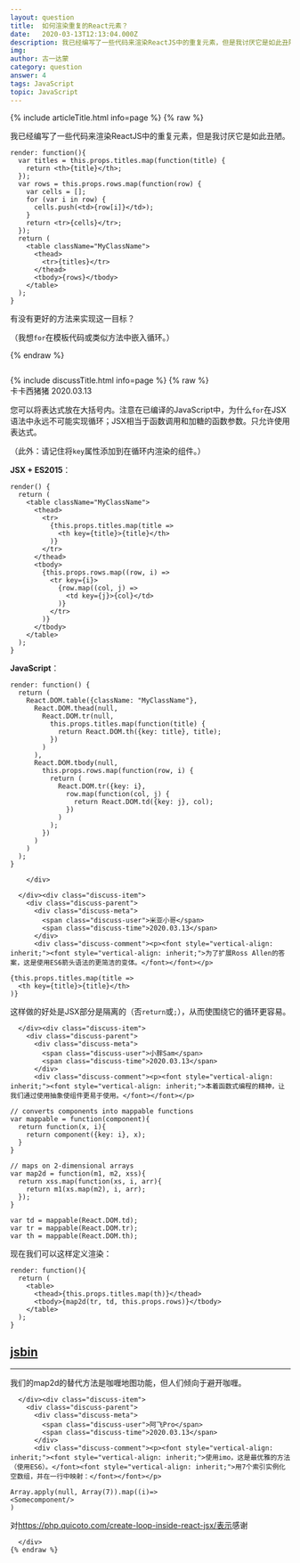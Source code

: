 ```yaml
---
layout: question
title:  如何渲染重复的React元素？
date:   2020-03-13T12:13:04.000Z
description: 我已经编写了一些代码来渲染ReactJS中的重复元素，但是我讨厌它是如此丑陋。render  function(){  var titles = t...
img: 
author: 古一达蒙
category: question
answer: 4
tags: JavaScript
topic: JavaScript
---
```

<div class="article-root">
  <div class="article">
    {% include articleTitle.html info=page %}
    {% raw %}
    <div class="article-content"><p><font style="vertical-align: inherit;"><font style="vertical-align: inherit;">我已经编写了一些代码来渲染ReactJS中的重复元素，但是我讨厌它是如此丑陋。</font></font></p>

<pre><code>render: function(){<font></font>
  var titles = this.props.titles.map(function(title) {<font></font>
    return &lt;th&gt;{title}&lt;/th&gt;;<font></font>
  });<font></font>
  var rows = this.props.rows.map(function(row) {<font></font>
    var cells = [];<font></font>
    for (var i in row) {<font></font>
      cells.push(&lt;td&gt;{row[i]}&lt;/td&gt;);<font></font>
    }<font></font>
    return &lt;tr&gt;{cells}&lt;/tr&gt;;<font></font>
  });<font></font>
  return (<font></font>
    &lt;table className="MyClassName"&gt;<font></font>
      &lt;thead&gt;<font></font>
        &lt;tr&gt;{titles}&lt;/tr&gt;<font></font>
      &lt;/thead&gt;<font></font>
      &lt;tbody&gt;{rows}&lt;/tbody&gt;<font></font>
    &lt;/table&gt;<font></font>
  );<font></font>
} <font></font>
</code></pre>

<p><font style="vertical-align: inherit;"><font style="vertical-align: inherit;">有没有更好的方法来实现这一目标？</font></font></p>

<p><font style="vertical-align: inherit;"><font style="vertical-align: inherit;">（我想</font></font><code>for</code><font style="vertical-align: inherit;"><font style="vertical-align: inherit;">在模板代码或类似方法中</font><font style="vertical-align: inherit;">嵌入</font><font style="vertical-align: inherit;">循环。）</font></font></p></div>
    {% endraw %}
  </div>
  <p style="height: 0;width:0;overflow: hidden;"> 第1528篇《如何渲染重复的React元素？》来自Winter(https://github.com/aiyld/aiyld.github.io)的站点</p>
  <div class="discuss-wrapper">
    {% include discussTitle.html info=page %}
    {% raw %}
    <div class="discuss-item">
        <div class="discuss-parent">
          <div class="discuss-meta">
            <span class="discuss-user">卡卡西猪猪</span>
            <span class="discuss-time">2020.03.13</span>
          </div>
          <div class="discuss-comment"><p><font style="vertical-align: inherit;"><font style="vertical-align: inherit;">您可以将表达式放在大括号内。</font><font style="vertical-align: inherit;">注意在已编译的JavaScript中，为什么</font></font><code>for</code><font style="vertical-align: inherit;"><font style="vertical-align: inherit;">在JSX语法中永远不可能实现循环；</font><font style="vertical-align: inherit;">JSX相当于函数调用和加糖的函数参数。</font><font style="vertical-align: inherit;">只允许使用表达式。</font></font></p>

<p><font style="vertical-align: inherit;"><font style="vertical-align: inherit;">（此外：请记住将</font></font><code>key</code><font style="vertical-align: inherit;"><font style="vertical-align: inherit;">属性</font><font style="vertical-align: inherit;">添加</font><font style="vertical-align: inherit;">到在循环内渲染的组件。）</font></font></p>

<p><strong><font style="vertical-align: inherit;"><font style="vertical-align: inherit;">JSX + ES2015</font></font></strong><font style="vertical-align: inherit;"><font style="vertical-align: inherit;">：</font></font></p>

<pre><code>render() {<font></font>
  return (<font></font>
    &lt;table className="MyClassName"&gt;<font></font>
      &lt;thead&gt;<font></font>
        &lt;tr&gt;<font></font>
          {this.props.titles.map(title =&gt;<font></font>
            &lt;th key={title}&gt;{title}&lt;/th&gt;<font></font>
          )}<font></font>
        &lt;/tr&gt;<font></font>
      &lt;/thead&gt;<font></font>
      &lt;tbody&gt;<font></font>
        {this.props.rows.map((row, i) =&gt;<font></font>
          &lt;tr key={i}&gt;<font></font>
            {row.map((col, j) =&gt;<font></font>
              &lt;td key={j}&gt;{col}&lt;/td&gt;<font></font>
            )}<font></font>
          &lt;/tr&gt;<font></font>
        )}<font></font>
      &lt;/tbody&gt;<font></font>
    &lt;/table&gt;<font></font>
  );<font></font>
} <font></font>
</code></pre>

<p><strong><font style="vertical-align: inherit;"><font style="vertical-align: inherit;">JavaScript</font></font></strong><font style="vertical-align: inherit;"><font style="vertical-align: inherit;">：</font></font></p>

<pre><code>render: function() {<font></font>
  return (<font></font>
    React.DOM.table({className: "MyClassName"}, <font></font>
      React.DOM.thead(null, <font></font>
        React.DOM.tr(null, <font></font>
          this.props.titles.map(function(title) {<font></font>
            return React.DOM.th({key: title}, title);<font></font>
          })<font></font>
        )<font></font>
      ), <font></font>
      React.DOM.tbody(null, <font></font>
        this.props.rows.map(function(row, i) {<font></font>
          return (<font></font>
            React.DOM.tr({key: i}, <font></font>
              row.map(function(col, j) {<font></font>
                return React.DOM.td({key: j}, col);<font></font>
              })<font></font>
            )<font></font>
          );<font></font>
        })<font></font>
      )<font></font>
    )<font></font>
  );<font></font>
} <font></font>
</code></pre></div>
        </div>
        
      </div><div class="discuss-item">
        <div class="discuss-parent">
          <div class="discuss-meta">
            <span class="discuss-user">米亚小哥</span>
            <span class="discuss-time">2020.03.13</span>
          </div>
          <div class="discuss-comment"><p><font style="vertical-align: inherit;"><font style="vertical-align: inherit;">为了扩展Ross Allen的答案，这是使用ES6箭头语法的更简洁的变体。</font></font></p>

<pre><code>{this.props.titles.map(title =&gt;<font></font>
  &lt;th key={title}&gt;{title}&lt;/th&gt;<font></font>
)}<font></font>
</code></pre>

<p><font style="vertical-align: inherit;"><font style="vertical-align: inherit;">这样做的好处是JSX部分是隔离的（否</font></font><code>return</code><font style="vertical-align: inherit;"><font style="vertical-align: inherit;">或</font></font><code>;</code><font style="vertical-align: inherit;"><font style="vertical-align: inherit;">），从而使围绕它的循环更容易。</font></font></p></div>
        </div>
        
      </div><div class="discuss-item">
        <div class="discuss-parent">
          <div class="discuss-meta">
            <span class="discuss-user">小胖Sam</span>
            <span class="discuss-time">2020.03.13</span>
          </div>
          <div class="discuss-comment"><p><font style="vertical-align: inherit;"><font style="vertical-align: inherit;">本着函数式编程的精神，让我们通过使用抽象使组件更易于使用。</font></font></p>

<pre><code>// converts components into mappable functions<font></font>
var mappable = function(component){<font></font>
  return function(x, i){<font></font>
    return component({key: i}, x);<font></font>
  }<font></font>
}<font></font>
<font></font>
// maps on 2-dimensional arrays<font></font>
var map2d = function(m1, m2, xss){<font></font>
  return xss.map(function(xs, i, arr){<font></font>
    return m1(xs.map(m2), i, arr);<font></font>
  });<font></font>
}<font></font>
<font></font>
var td = mappable(React.DOM.td);<font></font>
var tr = mappable(React.DOM.tr);<font></font>
var th = mappable(React.DOM.th);<font></font>
</code></pre>

<p><font style="vertical-align: inherit;"><font style="vertical-align: inherit;">现在我们可以这样定义渲染：</font></font></p>

<pre class="lang-xml prettyprint-override"><code>render: function(){<font></font>
  return (<font></font>
    &lt;table&gt;<font></font>
      &lt;thead&gt;{this.props.titles.map(th)}&lt;/thead&gt;<font></font>
      &lt;tbody&gt;{map2d(tr, td, this.props.rows)}&lt;/tbody&gt;<font></font>
    &lt;/table&gt;<font></font>
  );<font></font>
}<font></font>
</code></pre>

<h2><a href="http://jsbin.com/sonekapawizu/2/edit" rel="nofollow"><font style="vertical-align: inherit;"><font style="vertical-align: inherit;">jsbin</font></font></a></h2>

<hr>

<p><font style="vertical-align: inherit;"><font style="vertical-align: inherit;">我们的map2d的替代方法是咖喱地图功能，但人们倾向于避开咖喱。  </font></font></p></div>
        </div>
        
      </div><div class="discuss-item">
        <div class="discuss-parent">
          <div class="discuss-meta">
            <span class="discuss-user">阿飞Pro</span>
            <span class="discuss-time">2020.03.13</span>
          </div>
          <div class="discuss-comment"><p><font style="vertical-align: inherit;"><font style="vertical-align: inherit;">使用imo，这是最优雅的方法（使用ES6）。</font><font style="vertical-align: inherit;">用7个索引实例化空数组，并在一行中映射：</font></font></p>

<pre><code>Array.apply(null, Array(7)).map((i)=&gt;<font></font>
&lt;Somecomponent/&gt;<font></font>
)<font></font>
</code></pre>

<p><font style="vertical-align: inherit;"><font style="vertical-align: inherit;">对</font><a href="https://php.quicoto.com/create-loop-inside-react-jsx/" rel="nofollow noreferrer"><font style="vertical-align: inherit;">https://php.quicoto.com/create-loop-inside-react-jsx/表示</font></a><font style="vertical-align: inherit;">感谢
</font></font><a href="https://php.quicoto.com/create-loop-inside-react-jsx/" rel="nofollow noreferrer"><font style="vertical-align: inherit;"></font></a></p></div>
        </div>
        
      </div>
    {% endraw %}
  </div>
<div>
